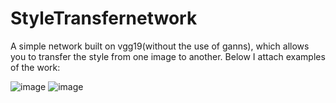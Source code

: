# StyleTransfernetwork
A simple network built on vgg19(without the use of ganns), which allows you to transfer the style from one image to another. Below I attach examples of the work:

![image](https://user-images.githubusercontent.com/43697696/116144138-a53e2600-a6e4-11eb-9509-824811091dac.png)
![image](https://user-images.githubusercontent.com/43697696/116144151-a8d1ad00-a6e4-11eb-83f6-a6a950094faf.png)
